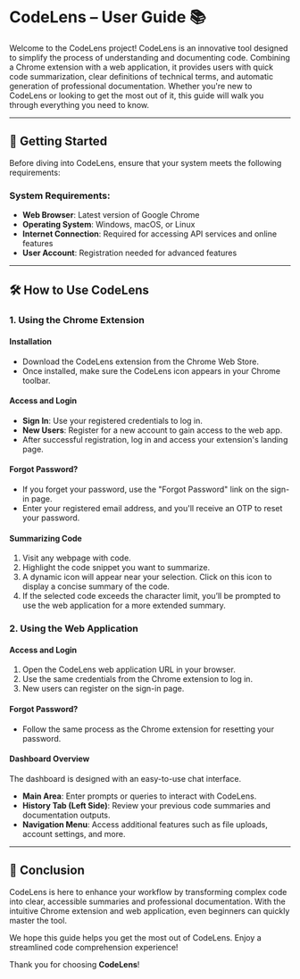 # CodeLens – User Guide 📚

Welcome to the CodeLens project! CodeLens is an innovative tool designed to simplify the process of understanding and documenting code. Combining a Chrome extension with a web application, it provides users with quick code summarization, clear definitions of technical terms, and automatic generation of professional documentation. Whether you're new to CodeLens or looking to get the most out of it, this guide will walk you through everything you need to know.

---

## 🚀 Getting Started

Before diving into CodeLens, ensure that your system meets the following requirements:

### System Requirements:

- **Web Browser**: Latest version of Google Chrome
- **Operating System**: Windows, macOS, or Linux
- **Internet Connection**: Required for accessing API services and online features
- **User Account**: Registration needed for advanced features

---

## 🛠️ How to Use CodeLens

### 1. **Using the Chrome Extension**

#### Installation

- Download the CodeLens extension from the Chrome Web Store.
- Once installed, make sure the CodeLens icon appears in your Chrome toolbar.

#### Access and Login

- **Sign In**: Use your registered credentials to log in.
- **New Users**: Register for a new account to gain access to the web app.
- After successful registration, log in and access your extension's landing page.

#### Forgot Password?

- If you forget your password, use the "Forgot Password" link on the sign-in page.
- Enter your registered email address, and you'll receive an OTP to reset your password.

#### Summarizing Code

1. Visit any webpage with code.
2. Highlight the code snippet you want to summarize.
3. A dynamic icon will appear near your selection. Click on this icon to display a concise summary of the code.
4. If the selected code exceeds the character limit, you’ll be prompted to use the web application for a more extended summary.

### 2. **Using the Web Application**

#### Access and Login

1. Open the CodeLens web application URL in your browser.
2. Use the same credentials from the Chrome extension to log in.
3. New users can register on the sign-in page.

#### Forgot Password?

- Follow the same process as the Chrome extension for resetting your password.

#### Dashboard Overview

The dashboard is designed with an easy-to-use chat interface.

- **Main Area**: Enter prompts or queries to interact with CodeLens.
- **History Tab (Left Side)**: Review your previous code summaries and documentation outputs.
- **Navigation Menu**: Access additional features such as file uploads, account settings, and more.

---

## 🎯 Conclusion

CodeLens is here to enhance your workflow by transforming complex code into clear, accessible summaries and professional documentation. With the intuitive Chrome extension and web application, even beginners can quickly master the tool.

We hope this guide helps you get the most out of CodeLens. Enjoy a streamlined code comprehension experience!

Thank you for choosing **CodeLens**!
